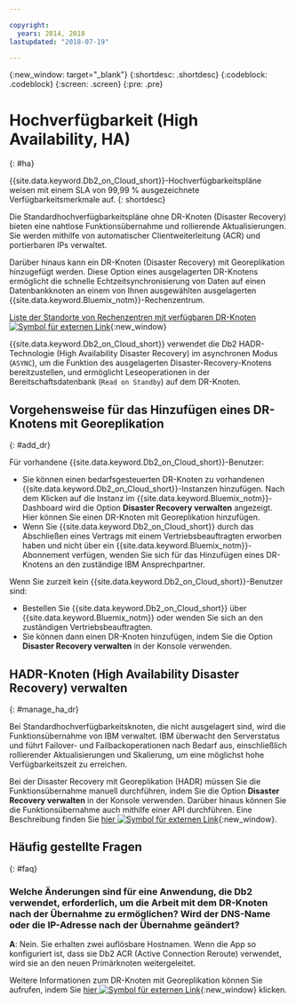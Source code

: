 ```yaml
---

copyright:
  years: 2014, 2018
lastupdated: "2018-07-19"

---
```


<!-- Attribute definitions --> 
{:new_window: target="_blank"}
{:shortdesc: .shortdesc}
{:codeblock: .codeblock}
{:screen: .screen}
{:pre: .pre}

# Hochverfügbarkeit (High Availability, HA)
{: #ha}

{{site.data.keyword.Db2_on_Cloud_short}}-Hochverfügbarkeitspläne weisen mit einem SLA von 99,99 % ausgezeichnete Verfügbarkeitsmerkmale auf. 
{: shortdesc}

Die Standardhochverfügbarkeitspläne ohne DR-Knoten (Disaster Recovery) bieten eine nahtlose Funktionsübernahme und rollierende Aktualisierungen. Sie werden mithilfe von automatischer Clientweiterleitung (ACR) und portierbaren IPs verwaltet.

Darüber hinaus kann ein DR-Knoten (Disaster Recovery) mit Georeplikation hinzugefügt werden. Diese Option eines ausgelagerten DR-Knotens ermöglicht die schnelle Echtzeitsynchronisierung von Daten auf einen Datenbankknoten an einem von Ihnen ausgewählten ausgelagerten {{site.data.keyword.Bluemix_notm}}-Rechenzentrum. 

[Liste der Standorte von Rechenzentren mit verfügbaren DR-Knoten ![Symbol für externen Link](../../icons/launch-glyph.svg "Symbol für externen Link")](https://developer.ibm.com/answers/questions/366888/what-locations-cities-or-countries-is-dashdb-avail.html){:new_window}

{{site.data.keyword.Db2_on_Cloud_short}} verwendet die Db2 HADR-Technologie (High Availability Disaster Recovery) im asynchronen Modus (`ASYNC`), um die Funktion des ausgelagerten Disaster-Recovery-Knotens bereitzustellen, und ermöglicht Leseoperationen in der Bereitschaftsdatenbank (`Read on Standby`) auf dem DR-Knoten.

## Vorgehensweise für das Hinzufügen eines DR-Knotens mit Georeplikation
{: #add_dr}

Für vorhandene {{site.data.keyword.Db2_on_Cloud_short}}-Benutzer:
 * Sie können einen bedarfsgesteuerten DR-Knoten zu vorhandenen {{site.data.keyword.Db2_on_Cloud_short}}-Instanzen hinzufügen. Nach dem Klicken auf die Instanz im {{site.data.keyword.Bluemix_notm}}-Dashboard wird die Option **Disaster Recovery verwalten** angezeigt. Hier können Sie einen DR-Knoten mit Georeplikation hinzufügen.
 * Wenn Sie {{site.data.keyword.Db2_on_Cloud_short}} durch das Abschließen eines Vertrags mit einem Vertriebsbeauftragten erworben haben und nicht über ein {{site.data.keyword.Bluemix_notm}}-Abonnement verfügen, wenden Sie sich für das Hinzufügen eines DR-Knotens an den zuständige IBM Ansprechpartner.

Wenn Sie zurzeit kein {{site.data.keyword.Db2_on_Cloud_short}}-Benutzer sind:
 * Bestellen Sie {{site.data.keyword.Db2_on_Cloud_short}} über {{site.data.keyword.Bluemix_notm}} oder wenden Sie sich an den zuständigen Vertriebsbeauftragten.
 * Sie können dann einen DR-Knoten hinzufügen, indem Sie die Option **Disaster Recovery verwalten** in der Konsole verwenden.
<!--- Through the web console, you can also add a disaster recovery (DR) node located in a datacenter of your choice. -->

## HADR-Knoten (High Availability Disaster Recovery) verwalten
{: #manage_ha_dr}

Bei Standardhochverfügbarkeitsknoten, die nicht ausgelagert sind, wird die Funktionsübernahme von IBM verwaltet. IBM überwacht den Serverstatus und führt Failover- und Failbackoperationen nach Bedarf aus, einschließlich rollierender Aktualisierungen und Skalierung, um eine möglichst hohe Verfügbarkeitszeit zu erreichen.

Bei der Disaster Recovery mit Georeplikation (HADR) müssen Sie die Funktionsübernahme manuell durchführen, indem Sie die Option **Disaster Recovery verwalten** in der Konsole verwenden. Darüber hinaus können Sie die Funktionsübernahme auch mithilfe einer API durchführen. Eine Beschreibung finden Sie [hier ![Symbol für externen Link](../../icons/launch-glyph.svg "Symbol für externen Link")](https://developer.ibm.com/answers/questions/457901/where-can-i-find-api-documentation-for-db2-on-clou.html){:new_window}.

## Häufig gestellte Fragen
{: #faq}

### Welche Änderungen sind für eine Anwendung, die Db2 verwendet, erforderlich, um die Arbeit mit dem DR-Knoten nach der Übernahme zu ermöglichen? Wird der DNS-Name oder die IP-Adresse nach der Übernahme geändert?

**A**: Nein. Sie erhalten zwei auflösbare Hostnamen. Wenn die App so konfiguriert ist, dass sie Db2 ACR (Active Connection Reroute) verwendet, wird sie an den neuen Primärknoten weitergeleitet.

Weitere Informationen zum DR-Knoten mit Georeplikation können Sie aufrufen, indem Sie [hier ![Symbol für externen Link](../../icons/launch-glyph.svg "Symbol für externen Link")](https://developer.ibm.com/answers/questions/458385/frequently-asked-questions-for-db2-on-cloud-hadr-g.html){:new_window} klicken.
